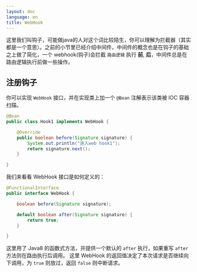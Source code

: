 ```yaml
---
layout: doc
language: en
title: WebHook
---
```


这里我们叫钩子，可能做java的人对这个词比较陌生，你可以理解为拦截器（其实都是一个意思）。之前的小节里已经介绍中间件，中间件的概念也是在钩子的基础之上做了简化，一个 webhook(钩子)会拦截 `路由逻辑` 执行 **前**, **后**，中间件总是在路由逻辑执行前做一些操作。

## 注册钩子

你可以实现 `WebHook` 接口，并在实现类上加一个 `@Bean` 注解表示该类被 IOC 容器扫描。

```java
@Bean
public class Hook1 implements WebHook {

    @Override
    public boolean before(Signature signature) {
        System.out.println("进入web hook1");
        return signature.next();
    }

}
```

我们来看看 WebHook 接口是如何定义的：

```java
@FunctionalInterface
public interface WebHook {

    boolean before(Signature signature);

    default boolean after(Signature signature) {
        return true;
    }

}
```

这里用了 Java8 的函数式方法，并提供一个默认的 `after` 执行，如果重写 `after` 方法则在路由执行后调用。
这里 WebHook 的返回值决定了本次请求是否继续向下调用，为 `true` 则放过，返回 `false` 则中断请求。
